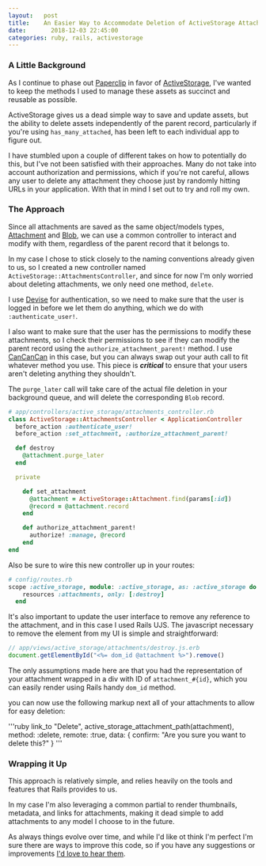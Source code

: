 ```yaml
---
layout:   post
title:    An Easier Way to Accommodate Deletion of ActiveStorage Attachments
date:       2018-12-03 22:45:00
categories: ruby, rails, activestorage
---
```


### A Little Background

As I continue to phase out [Paperclip](https://github.com/thoughtbot/paperclip) in favor of [ActiveStorage](https://edgeguides.rubyonrails.org/active_storage_overview.html), I've wanted to keep the methods I used to manage these assets as succinct
and reusable as possible.

ActiveStorage gives us a dead simple way to save and update assets, but the ability to delete assets independently of the parent record, particularly if you're using `has_many_attached`, has been left to each individual app to figure out.

I have stumbled upon a couple of different takes on how to potentially do this, but I've not been satisfied with their approaches. Many do not take into account authorization and permissions, which if you're not careful, allows any user to delete any attachment they choose just by randomly hitting URLs in your application. With that in mind I set out to try and roll my own.

### The Approach

Since all attachments are saved as the same object/models types, [Attachment](https://api.rubyonrails.org/classes/ActiveStorage/Attachment.html) and [Blob](https://api.rubyonrails.org/classes/ActiveStorage/Blob.html), we can use a common controller to interact and modify with them, regardless of the parent record that it belongs to.

In my case I chose to stick closely to the naming conventions already given to us, so I created a new controller named `ActiveStorage::AttachmentsController`, and since for now I'm only worried about deleting attachments, we only need one method, `delete`.

I use [Devise](https://github.com/plataformatec/devise) for authentication, so we need to make sure that the user is logged in before we let them do anything, which we do with `:authenticate_user!`.

I also want to make sure that the user has the permissions to modify these attachments, so I check their permissions to see if they can modify the parent record using the `authorize_attachment_parent!` method. I use [CanCanCan](https://github.com/CanCanCommunity/cancancan) in this case, but you can always swap out your auth call to fit whatever method you use. This piece is *__critical__* to ensure that your users aren't deleting anything they shouldn't.

The `purge_later` call will take care of the actual file deletion in your background queue, and will delete the corresponding `Blob` record.

```ruby
# app/controllers/active_storage/attachments_controller.rb
class ActiveStorage::AttachmentsController < ApplicationController
  before_action :authenticate_user!
  before_action :set_attachment, :authorize_attachment_parent!

  def destroy
    @attachment.purge_later
  end

  private

    def set_attachment
      @attachment = ActiveStorage::Attachment.find(params[:id])
      @record = @attachment.record
    end

    def authorize_attachment_parent!
      authorize! :manage, @record
    end
end
```

Also be sure to wire this new controller up in your routes:

```ruby
# config/routes.rb
scope :active_storage, module: :active_storage, as: :active_storage do
    resources :attachments, only: [:destroy]
  end
```

It's also important to update the user interface to remove any reference to the attachment, and in this case I used Rails UJS. The javascript necessary to remove the element from my UI is simple and straightforward:

```javascript
// app/views/active_storage/attachments/destroy.js.erb
document.getElementById("<%= dom_id @attachment %>").remove()
```

The only assumptions made here are that you had the representation of your attachment wrapped in a div with ID of `attachment_#{id}`, which you can easily render using Rails handy `dom_id` method.

you can now use the following markup next all of your attachments to allow for easy deletion:

'''ruby
link_to "Delete", active_storage_attachment_path(attachment), 
         method: :delete, remote: :true,
         data: { confirm: "Are you sure you want to delete this?" }
'''


### Wrapping it Up
This approach is relatively simple, and relies heavily on the tools and features that Rails provides to us.

In my case I'm also leveraging a common partial to render thumbnails, metadata, and links for attachments, making it dead simple to add attachments to any model I choose to in the future.

As always things evolve over time, and while I'd like ot think I'm perfect I'm sure there are ways to improve this code, so if you have any suggestions or improvements [I'd love to hear them](https://twitter.com/kylekeesling).
